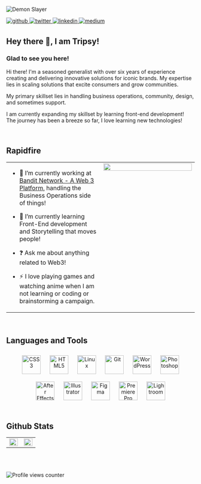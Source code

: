 ![Demon Slayer](https://media.giphy.com/media/v1.Y2lkPTc5MGI3NjExMjQ4ODU1MjVjMTU1NGVlZjhiZmU4YTQ3MzJiODIyODk0ZjI1ZjZjYyZlcD12MV9pbnRlcm5hbF9naWZzX2dpZklkJmN0PWc/q217GUnfKAmJlFcjBX/giphy.gif)  
  

<a href="https://github.com/tripsy-eth" target="_blank">
<img src=https://img.shields.io/badge/github-%2324292e.svg?&style=for-the-badge&logo=github&logoColor=white alt=github style="margin-bottom: 5px;" />
</a>
<a href="https://twitter.com/disistripsy" target="_blank">
<img src=https://img.shields.io/badge/twitter-%2300acee.svg?&style=for-the-badge&logo=twitter&logoColor=white alt=twitter style="margin-bottom: 5px;" />
</a>
<a href="https://linkedin.com/in/ratneshwarbhushan" target="_blank">
<img src=https://img.shields.io/badge/linkedin-%231E77B5.svg?&style=for-the-badge&logo=linkedin&logoColor=white alt=linkedin style="margin-bottom: 5px;" />
</a>
<a href="https://medium.com/@bhushanratneshwar" target="_blank">
<img src=https://img.shields.io/badge/medium-%23292929.svg?&style=for-the-badge&logo=medium&logoColor=white alt=medium style="margin-bottom: 5px;" />
</a>  
  

## Hey there 👋, I am Tripsy!  
  



### Glad to see you here!  
Hi there! I'm a seasoned generalist with over six years of experience creating and delivering innovative solutions for iconic brands. My expertise lies in scaling solutions that excite consumers and grow communities.

My primary skillset lies in handling business operations, community, design, and sometimes support.

I am currently expanding my skillset by learning front-end development! The journey has been a breeze so far, I love learning new technologies!  
  

<br/>  


## Rapidfire  
<table><tr><td valign="top" width="50%">

- 🔭 I’m currently working at [Bandit Network - A Web 3 Platform,](https://bandit.network/) handling the Business Operations side of things!  
  

- 🌱 I’m currently learning Front-End development and Storytelling that moves people!  
  

- ❓ Ask me about anything related to Web3!  
  

- ⚡ I love playing games and watching anime when I am not learning or coding or brainstorming a campaign.  


</td><td valign="top" width="50%">

<div align="right">
<img src="https://media.giphy.com/media/v1.Y2lkPTc5MGI3NjExZmRiZWQwYTNmNGNhZGViM2QzZjJkNDE5YWM2OGFkYThhYTMyNDA3NyZlcD12MV9pbnRlcm5hbF9naWZzX2dpZklkJmN0PWc/mj4ruS6mHkdKEdmwc1/giphy.gif" align="right" style="width: 100%" />
</div>  


</td></tr></table>  

<br/>  


## Languages and Tools  
<div align="center">  
<a href="https://www.w3schools.com/css/" target="_blank"><img style="margin: 10px" src="https://profilinator.rishav.dev/skills-assets/css3-original-wordmark.svg" alt="CSS3" height="50" /></a>  
<a href="https://en.wikipedia.org/wiki/HTML5" target="_blank"><img style="margin: 10px" src="https://profilinator.rishav.dev/skills-assets/html5-original-wordmark.svg" alt="HTML5" height="50" /></a>  
<a href="https://www.linux.org/" target="_blank"><img style="margin: 10px" src="https://profilinator.rishav.dev/skills-assets/linux-original.svg" alt="Linux" height="50" /></a>  
<a href="https://github.com/" target="_blank"><img style="margin: 10px" src="https://profilinator.rishav.dev/skills-assets/git-scm-icon.svg" alt="Git" height="50" /></a>  
<a href="https://wordpress.com/" target="_blank"><img style="margin: 10px" src="https://profilinator.rishav.dev/skills-assets/wordpress.png" alt="WordPress" height="50" /></a>  
<a href="https://www.adobe.com/in/products/photoshop.html" target="_blank"><img style="margin: 10px" src="https://profilinator.rishav.dev/skills-assets/photoshop-plain.svg" alt="Photoshop" height="50" /></a>  
<a href="https://www.adobe.com/in/products/aftereffects.html" target="_blank"><img style="margin: 10px" src="https://profilinator.rishav.dev/skills-assets/aftereffects.png" alt="After Effects" height="50" /></a>  
<a href="https://www.adobe.com/in/products/illustrator.html" target="_blank"><img style="margin: 10px" src="https://profilinator.rishav.dev/skills-assets/adobe_illustrator-icon.svg" alt="Illustrator" height="50" /></a>  
<a href="https://www.figma.com/" target="_blank"><img style="margin: 10px" src="https://profilinator.rishav.dev/skills-assets/figma-icon.svg" alt="Figma" height="50" /></a>  
<a href="https://www.adobe.com/in/products/premiere.html" target="_blank"><img style="margin: 10px" src="https://profilinator.rishav.dev/skills-assets/adobepremierepro.png" alt="Premiere Pro" height="50" /></a>  
<a href="https://www.adobe.com/products/photoshop-lightroom.html" target="_blank"><img style="margin: 10px" src="https://profilinator.rishav.dev/skills-assets/lightroom.png" alt="Lightroom" height="50" /></a>  
</div>  

<br/>  


## Github Stats  
<table><tr><td valign="top" width="50%">

<img src="https://github-readme-stats.vercel.app/api?username=tripsy-eth&show_icons=true&count_private=true&hide_border=true" align="left" style="width: 100%" />

</td><td valign="top" width="50%">

<img src="https://github-readme-stats.vercel.app/api/top-langs/?username=tripsy-eth&hide_border=true&layout=compact" align="left" style="width: 100%" />

</td></tr></table>  

<br/>  

  

<br/>  

![Profile views counter](https://komarev.com/ghpvc/?username=tripsy-eth&&style=flat-square)  
  

<br/>  


<br />
